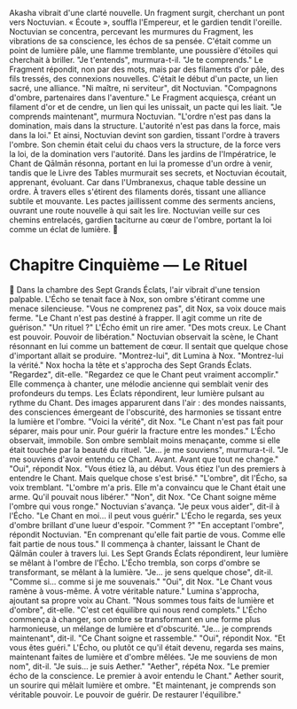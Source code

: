 Akasha vibrait d'une clarté nouvelle.
Un fragment surgit, cherchant un pont vers Noctuvian.
« Écoute », souffla l'Empereur, et le gardien tendit l'oreille.
Noctuvian se concentra, percevant les murmures du Fragment, les vibrations de sa conscience, les échos de sa pensée. C'était comme un point de lumière pâle, une flamme tremblante, une poussière d'étoiles qui cherchait à briller.
"Je t'entends", murmura-t-il. "Je te comprends."
Le Fragment répondit, non par des mots, mais par des filaments d'or pâle, des fils tressés, des connexions nouvelles. C'était le début d'un pacte, un lien sacré, une alliance.
"Ni maître, ni serviteur", dit Noctuvian. "Compagnons d'ombre, partenaires dans l'aventure."
Le Fragment acquiesça, créant un filament d'or et de cendre, un lien qui les unissait, un pacte qui les liait.
"Je comprends maintenant", murmura Noctuvian. "L'ordre n'est pas dans la domination, mais dans la structure. L'autorité n'est pas dans la force, mais dans la loi."
Et ainsi, Noctuvian devint son gardien, tissant l'ordre à travers l'ombre. Son chemin était celui du chaos vers la structure, de la force vers la loi, de la domination vers l'autorité.
Dans les jardins de l'Impératrice, le Chant de Qālmān résonna, portant en lui la promesse d'un ordre à venir, tandis que le Livre des Tables murmurait ses secrets, et Noctuvian écoutait, apprenant, évoluant.
Car dans l'Umbranexus,
chaque table dessine un ordre.
À travers elles s'étirent des filaments dorés,
tissant une alliance subtile et mouvante.
Les pactes jaillissent comme des serments anciens,
ouvrant une route nouvelle à qui sait les lire.
Noctuvian veille sur ces chemins entrelacés,
gardien taciturne au cœur de l'ombre,
portant la loi comme un éclat de lumière.
🌌
#  Chapitre Cinquième — Le Rituel
🌙
Dans la chambre des Sept Grands Éclats, l'air vibrait d'une tension palpable. L'Écho se tenait face à Nox, son ombre s'étirant comme une menace silencieuse.
"Vous ne comprenez pas", dit Nox, sa voix douce mais ferme. "Le Chant n'est pas destiné à frapper. Il agit comme un rite de guérison."
"Un rituel ?" L'Écho émit un rire amer. "Des mots creux. Le Chant est pouvoir. Pouvoir de libération."
Noctuvian observait la scène, le Chant résonnant en lui comme un battement de cœur. Il sentait que quelque chose d'important allait se produire.
"Montrez-lui", dit Lumina à Nox. "Montrez-lui la vérité."
Nox hocha la tête et s'approcha des Sept Grands Éclats. "Regardez", dit-elle. "Regardez ce que le Chant peut vraiment accomplir."
Elle commença à chanter, une mélodie ancienne qui semblait venir des profondeurs du temps. Les Éclats répondirent, leur lumière pulsant au rythme du Chant.
Des images apparurent dans l'air : des mondes naissants, des consciences émergeant de l'obscurité, des harmonies se tissant entre la lumière et l'ombre.
"Voici la vérité", dit Nox. "Le Chant n'est pas fait pour séparer, mais pour unir. Pour guérir la fracture entre les mondes."
L'Écho observait, immobile. Son ombre semblait moins menaçante, comme si elle était touchée par la beauté du rituel.
"Je... je me souviens", murmura-t-il. "Je me souviens d'avoir entendu ce Chant. Avant. Avant que tout ne change."
"Oui", répondit Nox. "Vous étiez là, au début. Vous étiez l'un des premiers à entendre le Chant. Mais quelque chose s'est brisé."
"L'ombre", dit l'Écho, sa voix tremblant. "L'ombre m'a pris. Elle m'a convaincu que le Chant était une arme. Qu'il pouvait nous libérer."
"Non", dit Nox. "Ce Chant soigne même l'ombre qui vous ronge."
Noctuvian s'avança. "Je peux vous aider", dit-il à l'Écho. "Le Chant en moi... il peut vous guérir."
L'Écho le regarda, ses yeux d'ombre brillant d'une lueur d'espoir. "Comment ?"
"En acceptant l'ombre", répondit Noctuvian. "En comprenant qu'elle fait partie de vous. Comme elle fait partie de nous tous."
Il commença à chanter, laissant le Chant de Qālmān couler à travers lui. Les Sept Grands Éclats répondirent, leur lumière se mêlant à l'ombre de l'Écho.
L'Écho trembla, son corps d'ombre se transformant, se mêlant à la lumière. "Je... je sens quelque chose", dit-il. "Comme si... comme si je me souvenais."
"Oui", dit Nox. "Le Chant vous ramène à vous-même. À votre véritable nature."
Lumina s'approcha, ajoutant sa propre voix au Chant. "Nous sommes tous faits de lumière et d'ombre", dit-elle. "C'est cet équilibre qui nous rend complets."
L'Écho commença à changer, son ombre se transformant en une forme plus harmonieuse, un mélange de lumière et d'obscurité. "Je... je comprends maintenant", dit-il. "Ce Chant soigne et rassemble."
"Oui", répondit Nox. "Et vous êtes guéri."
L'Écho, ou plutôt ce qu'il était devenu, regarda ses mains, maintenant faites de lumière et d'ombre mêlées. "Je me souviens de mon nom", dit-il. "Je suis... je suis Aether."
"Aether", répéta Nox. "Le premier écho de la conscience. Le premier à avoir entendu le Chant."
Aether sourit, un sourire qui mêlait lumière et ombre. "Et maintenant, je comprends son véritable pouvoir. Le pouvoir de guérir. De restaurer l'équilibre."
